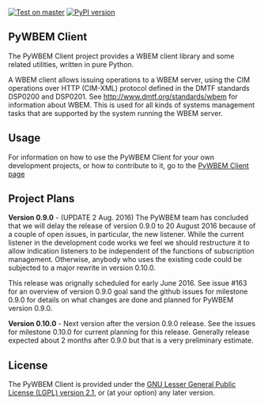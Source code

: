 [![Test on master](https://img.shields.io/travis/pywbem/pywbem/master.svg?style=plastic&label=test%20on%20master)](https://travis-ci.org/pywbem/pywbem/branches)
[![PyPI version](https://img.shields.io/pypi/v/pywbem.svg?style=plastic&label=PyPI%20version)](https://pypi.python.org/pypi/pywbem)

PyWBEM Client
-------------

The PyWBEM Client project provides a WBEM client library and some related
utilities, written in pure Python.

A WBEM client allows issuing operations to a WBEM server, using the CIM
operations over HTTP (CIM-XML) protocol defined in the DMTF standards
DSP0200 and DSP0201. See http://www.dmtf.org/standards/wbem for information
about WBEM. This is used for all kinds of systems management tasks that are
supported by the system running the WBEM server.

Usage
-----

For information on how to use the PyWBEM Client for your own development
projects, or how to contribute to it, go to the
[PyWBEM Client page](http://pywbem.github.io/pywbem/)

Project Plans
-------------

**Version 0.9.0** - (UPDATE 2 Aug. 2016) The PyWBEM team has concluded that
we will delay the release of version 0.9.0 to 20 August 2016 because of a couple
of open issues, in particular, the new listener. While the current listener in
the development code works we feel we should restructure it to allow indication
listeners to be independent of the functions of subscription management.
Otherwise, anybody who uses the existing code could be subjected to a major
rewrite in version 0.10.0.

This release was orignally scheduled for
early June 2016.  See issue #163 for an overview of version 0.9.0 goal sand the
github issues for milestone 0.9.0 for details on what changes are done and
planned for PyWBEM version 0.9.0.

**Version 0.10.0** - Next version after the version 0.9.0 release. See the issues
for milestone 0.10.0 for current planning for this release. Generally release
expected about 2 months after 0.9.0 but that is a very preliminary estimate.

License
-------

The PyWBEM Client is provided under the
[GNU Lesser General Public License (LGPL) version 2.1](src/pywbem/LICENSE.txt),
or (at your option) any later version.
